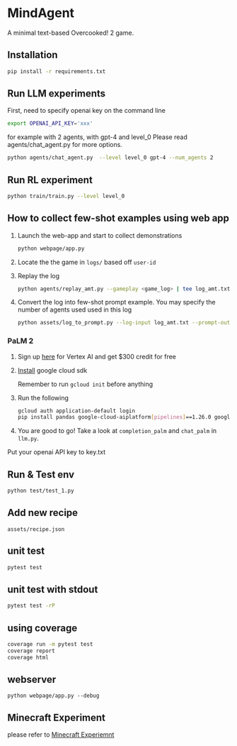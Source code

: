 MindAgent
===

A minimal text-based Overcooked! 2 game.

## Installation

```bash
pip install -r requirements.txt
```

## Run LLM experiments
First, need to specify openai key on the command line
```bash
export OPENAI_API_KEY='xxx'
```
for example with 2 agents, with gpt-4 and level_0
Please read agents/chat_agent.py  for more options.
```bash
python agents/chat_agent.py  --level level_0 gpt-4 --num_agents 2
```

## Run RL experiment
```bash
python train/train.py --level level_0
```

## How to collect few-shot examples using web app

1. Launch the web-app and start to collect demonstrations

    ```bash
    python webpage/app.py
    ```

2. Locate the the game in `logs/` based off `user-id`

3. Replay the log

    ```bash
    python agents/replay_amt.py --gameplay <game_log> | tee log_amt.txt
    ```

4. Convert the log into few-shot prompt example. You may specify the number of agents used used in this log

    ```bash
    python assets/log_to_prompt.py --log-input log_amt.txt --prompt-output assets/amt_examples/prompt_2agent.txt --num-agents 2
    ```

### PaLM 2

1. Sign up [here](https://cloud.google.com/vertex-ai) for Vertex AI  and get $300 credit for free

2. [Install](https://cloud.google.com/sdk/docs/install) google cloud sdk

    Remember to run `gcloud init` before anything

3. Run the following

    ```bash
    gcloud auth application-default login
    pip install pandas google-cloud-aiplatform[pipelines]==1.26.0 google-auth==2.17.3
    ```

4. You are good to go! Take a look at `completion_palm` and `chat_palm` in `llm.py`.


Put your openai API key to key.txt

## Run & Test env

```bash
python test/test_1.py
```

## Add new recipe

`assets/recipe.json`

## unit test
```bash
pytest test
```
## unit test with stdout
```bash
pytest test -rP
```

## using coverage
```bash
coverage run -m pytest test
coverage report
coverage html
```

## webserver
```
python webpage/app.py --debug
```


## Minecraft Experiment
please refer to [Minecraft Experiemnt](https://github.com/nikepupu/Voyager)


